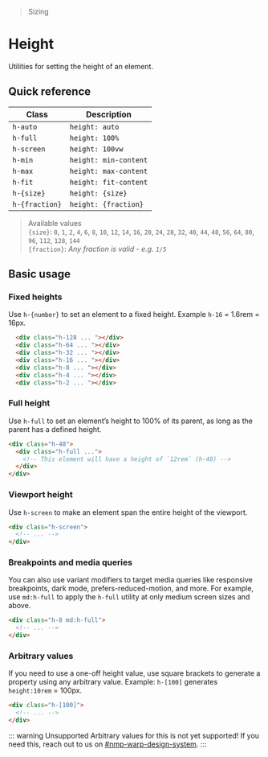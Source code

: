 > Sizing

# Height
Utilities for setting the height of an element.

## Quick reference

| Class          | Description           |
| -------------- | --------------------- |
| `h-auto`       | `height: auto`        |
| `h-full`       | `height: 100%`        |
| `h-screen`     | `height: 100vw`       |
| `h-min`        | `height: min-content` |
| `h-max`        | `height: max-content` |
| `h-fit`        | `height: fit-content` |
| `h-{size}`     | `height: {size}`      |
| `h-{fraction}` | `height: {fraction}`  |

> Available values <br />
> `{size}`: `0`, `1`, `2`, `4`, `6`, `8`, `10`, `12`, `14`, `16`, `20`, `24`, `28`, `32`, `40`, `44`, `48`, `56`, `64`, `80`, `96`, `112`, `128`, `144` <br />
> `{fraction}`: _Any fraction is valid - e.g. `1/5`_

## Basic usage
### Fixed heights
Use `h-{number}` to set an element to a fixed height. Example `h-16` = 1.6rem = 16px.

<container class="flex justify-center items-end gap-16">
  <div class="h-128 w-32 mb-16 pd-bg-blue-500 rounded"></div>
  <div class="h-64 w-32 mb-16 pd-bg-blue-500 rounded"></div>
  <div class="h-32 w-32 mb-16 pd-bg-blue-500 rounded"></div>
  <div class="h-16 w-32 mb-16 pd-bg-blue-500 rounded"></div>
  <div class="h-8 w-32 mb-16 pd-bg-blue-500 rounded"></div>
  <div class="h-4 w-32 mb-16 pd-bg-blue-500 rounded"></div>
  <div class="h-2 w-32 mb-16 pd-bg-blue-500 rounded"></div>
</container>

```html
  <div class="h-128 ... "></div>
  <div class="h-64 ... "></div>
  <div class="h-32 ... "></div>
  <div class="h-16 ... "></div>
  <div class="h-8 ... "></div>
  <div class="h-4 ... "></div>
  <div class="h-2 ... "></div>
```

### Full height
Use `h-full` to set an element’s height to 100% of its parent, as long as the parent has a defined height.

```html
<div class="h-48">
  <div class="h-full ...">
    <!-- This element will have a height of `12rem` (h-48) -->
  </div>
</div>
```

### Viewport height
Use `h-screen` to make an element span the entire height of the viewport.

```html
<div class="h-screen">
  <!-- ... -->
</div>
```

### Breakpoints and media queries
You can also use variant modifiers to target media queries like responsive breakpoints, dark mode, prefers-reduced-motion, and more. For example, use `md:h-full` to apply the `h-full` utility at only medium screen sizes and above.

```html
<div class="h-8 md:h-full">
  <!-- ... -->
</div>
```

### Arbitrary values
If you need to use a one-off height value, use square brackets to generate a property using any arbitrary value. Example: `h-[100]` generates `height:10rem` = 100px.

```html
<div class="h-[100]">
  <!-- ... -->
</div>
```

::: warning Unsupported
Arbitrary values for this is not yet supported! If you need this, reach out to us on [#nmp-warp-design-system](https://sch-chat.slack.com/archives/C04P0GYTHPV).
:::

